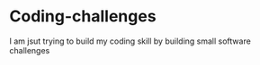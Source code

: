 # Coding-challenges
I am jsut trying to build my coding skill by building small software challenges
